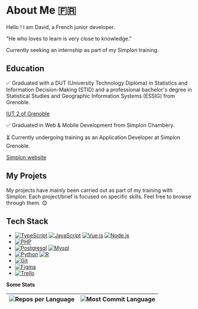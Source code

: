# About Me 🇫🇷

Hello ! I am David, a French junior developer.

"He who loves to learn is very close to knowledge."

Currently seeking an internship as part of my Simplon training.

## Education

✅ Graduated with a DUT (University Technology Diploma) in Statistics and Information Decision-Making (STID) and a professional bachelor's degree in Statistical Studies and Geographic Information Systems (ESSIG) from Grenoble.

[IUT 2 of Grenoble](https://iut2.univ-grenoble-alpes.fr/iut2/accueil-iut2-998644.kjsp)

✅ Graduated in Web & Mobile Development from Simplon Chambéry.

⏳ Currently undergoing training as an Application Developer at Simplon Grenoble. 

[Simplon website](https://simplon.co/)


## My Projets

My projects have mainly been carried out as part of my training with Simplon. Each project/brief is focused on specific skills. Feel free to browse through them. 😊

## Tech Stack

- [![TypeScript](https://img.shields.io/static/v1?label=&message=TypeScript&color=3178C6&logo=typescript&logoColor=FFFFFF)](https://www.typescriptlang.org/) [![JavaScript](https://img.shields.io/static/v1?label=&message=JavaScript&color=F7DF1E&logo=javascript&logoColor=FFFFFF)](https://www.javascript.com/) [![Vue.js](https://img.shields.io/static/v1?label=&message=Vue.js&color=4FC08D&logo=vuedotjs&logoColor=FFFFFF)](https://vuejs.org/) [![Node.js](https://img.shields.io/static/v1?label=&message=Node.js&color=339933&logo=nodedotjs&logoColor=FFFFFF)](https://nodejs.org/)
- [![PHP](https://img.shields.io/static/v1?label=&message=PHP&color=777BB4&logo=php&logoColor=FFFFFF)](https://www.php.net/)
- [![Postgresql](https://img.shields.io/badge/PostgreSQL-316192?style=for-the-badge&logo=postgresql&logoColor=white)](https://www.postgresql.org/) [![Mysql](https://img.shields.io/badge/MySQL-00000F?style=for-the-badge&logo=mysql&logoColor=white)](https://www.mysql.com)
- [![Python](https://img.shields.io/static/v1?label=&message=Python&color=3C78A9&logo=python&logoColor=FFFFFF)](https://www.python.org/) [![R](https://img.shields.io/badge/R-276DC3?style=for-the-badge&logo=r&logoColor=white)](https://www.r-project.org/)
- [![Git](https://img.shields.io/badge/GIT-E44C30?style=for-the-badge&logo=git&logoColor=white)](https://git-scm.com/)
- [![Figma](https://img.shields.io/badge/Figma-F24E1E?style=for-the-badge&logo=figma&logoColor=white)](https://www.figma.com/)
- [![Trello](https://img.shields.io/badge/Trello-0052CC?style=for-the-badge&logo=trello&logoColor=white)](https://trello.com/)

**Some Stats**

| ![Repos per Language](http://github-profile-summary-cards.vercel.app/api/cards/repos-per-language?username=Vellanos&theme=github) | ![Most Commit Language](http://github-profile-summary-cards.vercel.app/api/cards/most-commit-language?username=Vellanos&theme=github) |
| --- | --- |